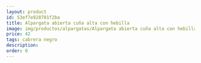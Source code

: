 ```yaml
---
layout: product
id: 53ef7e928701f2ba
title: Alpargata abierta cuña alta con hebilla
image: img/productos/alpargatas/Alpargata abierta cuña alta con hebilla=42=cabrera negro.webp
price: 42
tags: cabrera negro
description: 
order: 0
---
```

